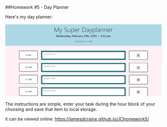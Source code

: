  ##Homework #5 - Day Planner

 Here's my day planner: 
 
 <img src="/ss.jpg">

 The instructions are simple, enter your task during the hour block of your choosing and save that item to local storage.

 it can be viewed online: https://jamesdcraine.github.io/JChomework5/
